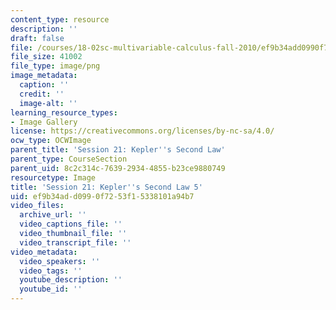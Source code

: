 ```yaml
---
content_type: resource
description: ''
draft: false
file: /courses/18-02sc-multivariable-calculus-fall-2010/ef9b34add0990f7253f15338101a94b7_MIT18_02SC_L6Brds_13.png
file_size: 41002
file_type: image/png
image_metadata:
  caption: ''
  credit: ''
  image-alt: ''
learning_resource_types:
- Image Gallery
license: https://creativecommons.org/licenses/by-nc-sa/4.0/
ocw_type: OCWImage
parent_title: 'Session 21: Kepler''s Second Law'
parent_type: CourseSection
parent_uid: 8c2c314c-7639-2934-4855-b23ce9880749
resourcetype: Image
title: 'Session 21: Kepler''s Second Law 5'
uid: ef9b34ad-d099-0f72-53f1-5338101a94b7
video_files:
  archive_url: ''
  video_captions_file: ''
  video_thumbnail_file: ''
  video_transcript_file: ''
video_metadata:
  video_speakers: ''
  video_tags: ''
  youtube_description: ''
  youtube_id: ''
---
```

